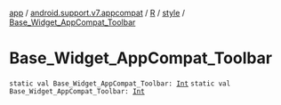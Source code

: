 [app](../../../index.md) / [android.support.v7.appcompat](../../index.md) / [R](../index.md) / [style](index.md) / [Base_Widget_AppCompat_Toolbar](./-base_-widget_-app-compat_-toolbar.md)

# Base_Widget_AppCompat_Toolbar

`static val Base_Widget_AppCompat_Toolbar: `[`Int`](https://kotlinlang.org/api/latest/jvm/stdlib/kotlin/-int/index.html)
`static val Base_Widget_AppCompat_Toolbar: `[`Int`](https://kotlinlang.org/api/latest/jvm/stdlib/kotlin/-int/index.html)
